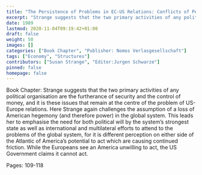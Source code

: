```yaml
---
title: "The Persistence of Problems in EC-US Relations: Conflicts of Perception?: The External Relations of the European Community, in Particular EC-US Relations"
excerpt: "Strange suggests that the two primary activities of any political organisation are the furtherance of security and the control of money, and it is these issues that remain at the centre of the problem of US-Europe relations. Here Strange again challenges the assumption of a loss of American hegemony (and therefore power) in the global system. This leads her to emphasise the need for both political will by the system’s strongest state as well as international and multilateral efforts to attend to the problems of the global system, for it is different perception on either side of the Atlantic of America’s potential to act which are causing continued friction. While the Europeans see an America unwilling to act, the US Government claims it cannot act."
date: 1989
lastmod: 2020-11-04T09:19:42+01:00
draft: false
weight: 50
images: []
categories: ["Book Chapter", "Publisher: Nomos Verlasgesellschaft"]
tags: ["Economy", "Structures"]
contributors: ["Susan Strange", "Editor:Jurgen Schwarze"]
pinned: false
homepage: false
---
```


Book Chapter: Strange suggests that the two primary activities of any political organisation are the furtherance of security and the control of money, and it is these issues that remain at the centre of the problem of US-Europe relations. Here Strange again challenges the assumption of a loss of American hegemony (and therefore power) in the global system. This leads her to emphasise the need for both political will by the system’s strongest state as well as international and multilateral efforts to attend to the problems of the global system, for it is different perception on either side of the Atlantic of America’s potential to act which are causing continued friction. While the Europeans see an America unwilling to act, the US Government claims it cannot act.

Pages: 109-118